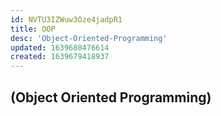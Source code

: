 ```yaml
---
id: NVTU3IZWuw3Oze4jadpR1
title: OOP
desc: 'Object-Oriented-Programming'
updated: 1639680476614
created: 1639679418937
---
```


## (Object Oriented Programming)